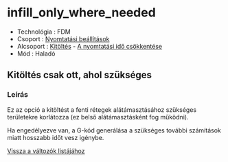 # infill\_only\_where\_needed

* Technológia : FDM
* Csoport : [Nyomtatási beállítások](../../../konfig/print_settings)
* Alcsoport : [Kitöltés](../../beallitasok/print_settings.md#remplissage) - [A nyomtatási idő csökkentése](infill_only_where_needed.md)
* Mód : Haladó

## Kitöltés csak ott, ahol szükséges

### Leírás

Ez az opció a kitöltést a fenti rétegek alátámasztásához szükséges területekre korlátozza \(ez belső alátámasztásként fog működni\).

Ha engedélyezve van, a G-kód generálása a szükséges további számítások miatt hosszabb időt vesz igénybe.

[Vissza a változók listájához](../../variable_list)

